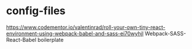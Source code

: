 # config-files
https://www.codementor.io/valentinrad/roll-your-own-tiny-react-environment-using-webpack-babel-and-sass-ei70wyhjl
Webpack-SASS-React-Babel boilerplate
